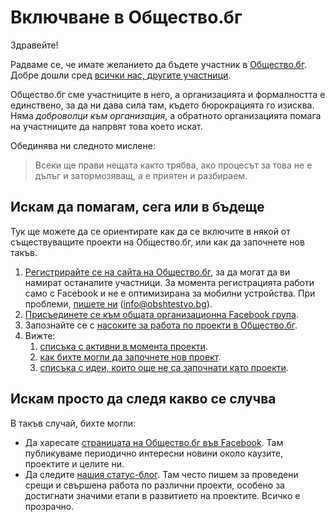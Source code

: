 # Включване в Общество.бг

Здравейте!

Радваме се, че имате желанието да бъдете участник в [Общество.бг](https://www.obshtestvo.bg). Добре дошли сред [всички нас, другите участници](https://www.facebook.com/groups/obshtestvo/members/).

Общество.бг сме участниците в него, а организацията и формалността е единствено, за да ни дава сила там, където бюрокрацията го изисква. Няма *доброволци към организация*, а обратното организацията помага на участниците да напрвят това което искат.

Обединява ни следното мислене:

> Всеки ще прави нещата както трябва, ако процесът за това не е дълъг и затормозяващ, а е приятен и разбираем.

## Искам да помагам, сега или в бъдеще

Тук ще можете да се ориентирате как да се включите в някой от
съществуващите проекти на Общество.бг, или как да започнете нов такъв.

1.  [Регистрирайте се на сайта на Общество.бг](https://www.obshtestvo.bg/join), за да могат да ви намират останалите участници. За момента регистрацията работи само с Facebook и не е оптимизирана за мобилни устройства. При проблеми, [пишете ни](mailto:info@obshtestvo.bg) (info@obshtestvo.bg).
2.  [Присъединете се към общата организационна Facebook група](https://www.facebook.com/groups/obshtestvo).
3.  Запознайте се с [насоките за работа по проекти в Общество.бг](rules.md).
4.  Вижте:
    1. [списъка с активни в момента проекти](projects#readme).
    1. [как бихте могли да започнете нов проект](https://github.com/obshtestvo/guides/issues/2).
    1. [списъка с идеи, които още не са започнати като проекти](https://github.com/obshtestvo/guides/issues/3).

## Искам просто да следя какво се случва

В такъв случай, бихте могли:

-   Да харесате [страницата на Общество.бг във Facebook](https://www.facebook.com/obshtestvo.bg).
    Там публикуваме периодично интересни новини около каузите, проектите и целите ни.
-   Да следите [нашия статус-блог](https://status.obshtestvo.bg). Там често
    пишем за проведени срещи и свършена работа по различни проекти, особено за
    достигнати значими етапи в развитието на проектите. Всичко е прозрачно.
